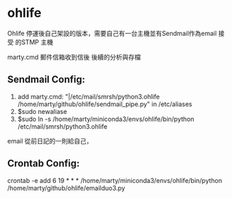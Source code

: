 # ohlife
Ohlife 停運後自己架設的版本，需要自己有一台主機並有Sendmail作為email 接受 的STMP 主機

marty.cmd 郵件信箱收到信後 後續的分析與存檔
## Sendmail Config:
1. add marty.cmd: "|/etc/mail/smrsh/python3.ohlife /home/marty/github/ohlife/sendmail_pipe.py" in /etc/aliases
2. $sudo newaliase
3. $sudo ln -s /home/marty/miniconda3/envs/ohlife/bin/python /etc/mail/smrsh/python3.ohlife

email 從前日記的一則給自己，
## Crontab Config:
crontab -e
add 6 19 * * * /home/marty/miniconda3/envs/ohlife/bin/python /home/marty/github/ohlife/emailduo3.py
